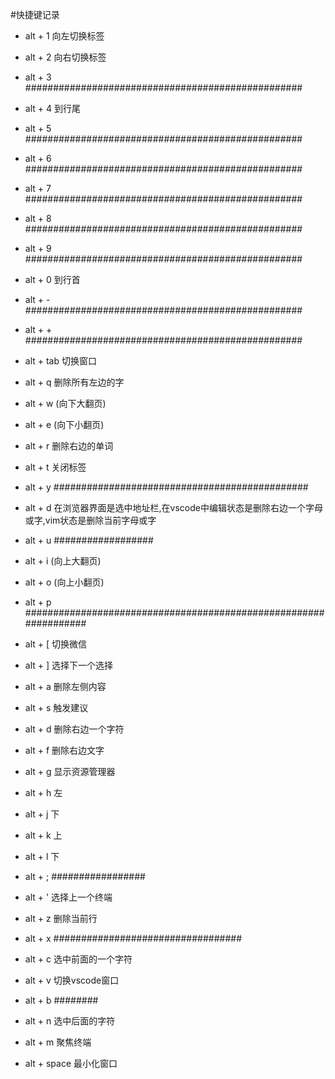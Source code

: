 #快捷键记录
* alt + 1 向左切换标签

* alt + 2 向右切换标签

* alt + 3 ##################################################

* alt + 4 到行尾

* alt + 5 ##################################################

* alt + 6 ##################################################

* alt + 7 ##################################################

* alt + 8 ##################################################

* alt + 9 ##################################################

* alt + 0 到行首

* alt + - ##################################################

* alt + + ##################################################

* alt + tab 切换窗口

* alt + q 删除所有左边的字

* alt + w (向下大翻页)

* alt + e (向下小翻页)

* alt + r 删除右边的单词

* alt + t 关闭标签

* alt + y ##############################################

* alt + d 在浏览器界面是选中地址栏,在vscode中编辑状态是删除右边一个字母或字,vim状态是删除当前字母或字

* alt + u ##################

* alt + i (向上大翻页)

* alt + o (向上小翻页)

* alt + p #################################################################

* alt + [ 切换微信

* alt + ] 选择下一个选择

* alt + a 删除左侧内容

* alt + s 触发建议

* alt + d 删除右边一个字符

* alt + f 删除右边文字

* alt + g 显示资源管理器

* alt + h 左

* alt + j 下

* alt + k 上

* alt + l 下

* alt + ; #################

* alt + ' 选择上一个终端

* alt + z 删除当前行

* alt + x ##################################

* alt + c 选中前面的一个字符

* alt + v 切换vscode窗口

* alt + b ########

* alt + n 选中后面的字符

* alt + m 聚焦终端

* alt + space 最小化窗口










